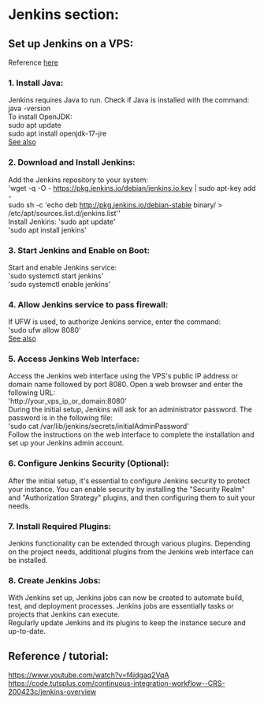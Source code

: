 # Jenkins section:

## Set up Jenkins on a VPS:

Reference [here](https://www.jenkins.io/doc/book/installing/linux/#debianubuntu)  

### 1. Install Java:

Jenkins requires Java to run. Check if Java is installed with the command:  
  java -version  
To install OpenJDK:  
  sudo apt update  
  sudo apt install openjdk-17-jre  
[See also](https://itslinuxfoss.com/install-java-debian-12-linux/#:~:text=Method%201%3A%20Using%20the%20Repository%20Package%201%20Step,...%204%20Step%204%3A%20Verify%20the%20Installation%20)  

### 2. Download and Install Jenkins:

Add the Jenkins repository to your system:  
'wget -q -O - https://pkg.jenkins.io/debian/jenkins.io.key | sudo apt-key add -  
sudo sh -c 'echo deb http://pkg.jenkins.io/debian-stable binary/ > /etc/apt/sources.list.d/jenkins.list''  
Install Jenkins:
'sudo apt update'  
'sudo apt install jenkins'  

### 3. Start Jenkins and Enable on Boot:

Start and enable Jenkins service:  
'sudo systemctl start jenkins'  
'sudo systemctl enable jenkins'  

### 4. Allow Jenkins service to pass firewall:

If UFW is used, to authorize Jenkins service, enter the command:  
'sudo ufw allow 8080'  
[See also](https://www.digitalocean.com/community/tutorials/how-to-install-jenkins-on-ubuntu-22-04#step-3-opening-the-firewall)  

### 5. Access Jenkins Web Interface:

Access the Jenkins web interface using the VPS's public IP address or domain name followed by port 8080. Open a web browser and enter the following URL:  
'http://your_vps_ip_or_domain:8080'  
During the initial setup, Jenkins will ask for an administrator password. The password is in the following file:  
'sudo cat /var/lib/jenkins/secrets/initialAdminPassword'  
Follow the instructions on the web interface to complete the installation and set up your Jenkins admin account.  

### 6. Configure Jenkins Security (Optional):

After the initial setup, it's essential to configure Jenkins security to protect your instance. You can enable security by installing the "Security Realm" and "Authorization Strategy" plugins, and then configuring them to suit your needs.  

### 7. Install Required Plugins:

Jenkins functionality can be extended through various plugins. Depending on the project needs, additional plugins from the Jenkins web interface can be installed.

### 8. Create Jenkins Jobs:

With Jenkins set up, Jenkins jobs can now be created to automate build, test, and deployment processes. Jenkins jobs are essentially tasks or projects that Jenkins can execute.  
Regularly update Jenkins and its plugins to keep the instance secure and up-to-date.

## Reference / tutorial:

<https://www.youtube.com/watch?v=f4idgaq2VqA>
<https://code.tutsplus.com/continuous-integration-workflow--CRS-200423c/jenkins-overview>
